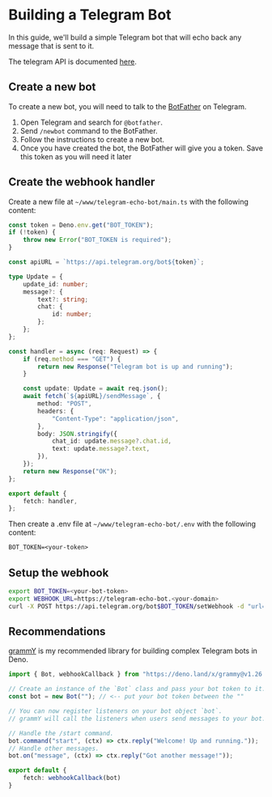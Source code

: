 # Building a Telegram Bot

In this guide, we'll build a simple Telegram bot that will echo back any message that is sent to it.

The telegram API is documented [here](https://core.telegram.org/bots/api).

## Create a new bot

To create a new bot, you will need to talk to the [BotFather](https://t.me/botfather) on Telegram.

1. Open Telegram and search for `@botfather`.
2. Send `/newbot` command to the BotFather.
3. Follow the instructions to create a new bot.
4. Once you have created the bot, the BotFather will give you a token. Save this token as you will need it later

## Create the webhook handler

Create a new file at `~/www/telegram-echo-bot/main.ts` with the following content:

```ts
const token = Deno.env.get("BOT_TOKEN");
if (!token) {
    throw new Error("BOT_TOKEN is required");
}

const apiURL = `https://api.telegram.org/bot${token}`;

type Update = {
    update_id: number;
    message?: {
        text?: string;
        chat: {
            id: number;
        };
    };
};

const handler = async (req: Request) => {
    if (req.method === "GET") {
        return new Response("Telegram bot is up and running");
    }

    const update: Update = await req.json();
    await fetch(`${apiURL}/sendMessage`, {
        method: "POST",
        headers: {
            "Content-Type": "application/json",
        },
        body: JSON.stringify({
            chat_id: update.message?.chat.id,
            text: update.message?.text,
        }),
    });
    return new Response("OK");
};

export default {
    fetch: handler,
};
```

Then create a .env file at `~/www/telegram-echo-bot/.env` with the following content:

```txt
BOT_TOKEN=<your-token>
```

## Setup the webhook

```sh
export BOT_TOKEN=<your-bot-token>
export WEBHOOK_URL=https://telegram-echo-bot.<your-domain>
curl -X POST https://api.telegram.org/bot$BOT_TOKEN/setWebhook -d "url=$WEBHOOK_URL"
```

## Recommendations

[grammY](https://grammy.dev/) is my recommended library for building complex Telegram bots in Deno.

```ts
import { Bot, webhookCallback } from "https://deno.land/x/grammy@v1.26.0/mod.ts";

// Create an instance of the `Bot` class and pass your bot token to it.
const bot = new Bot(""); // <-- put your bot token between the ""

// You can now register listeners on your bot object `bot`.
// grammY will call the listeners when users send messages to your bot.

// Handle the /start command.
bot.command("start", (ctx) => ctx.reply("Welcome! Up and running."));
// Handle other messages.
bot.on("message", (ctx) => ctx.reply("Got another message!"));

export default {
    fetch: webhookCallback(bot)
}
```
